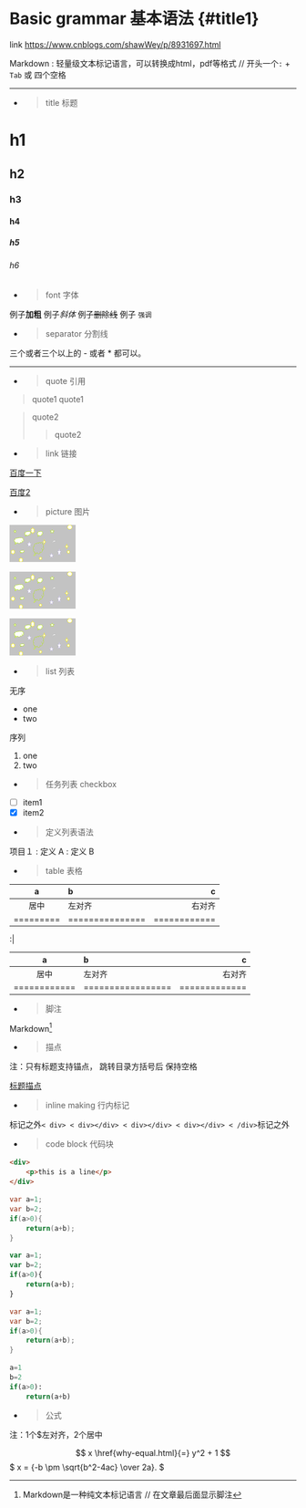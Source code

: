 
# Basic grammar 基本语法 {#title1}

link <https://www.cnblogs.com/shawWey/p/8931697.html>

Markdown
:   轻量级文本标记语言，可以转换成html，pdf等格式  //  开头一个`:` + `Tab` 或 四个空格

---

+ > title 标题

# h1

## h2

### h3

#### h4

##### h5

###### h6

+ > font 字体

例子**加粗**
例子*斜体*
例子~~删除线~~
例子 `强调`

+ > separator 分割线

三个或者三个以上的 - 或者 * 都可以。

---

+ >quote 引用

> quote1
quote1

>quote2
>>quote2

+ > link 链接

[百度一下](http://www.baidu.com "百度一下")

[百度2][link1]

[link1]: http://www.baidu.com/   "百度二下"

+ > picture 图片

![图片1](./img/01.png '我是一个图片')

![图片2][img1]

[img1]:./img/01.png '我是一个图片'

[![图片1](./img/01.png '百度一下')](http://www.baidu.com "百度一下")

+ > list 列表

无序

+ one
+ two

序列

1. one
2. two

+ > 任务列表 checkbox

+ [ ] item1
+ [x] item2

+ > 定义列表语法

项目１
:   定义 A
:   定义 B

+ > table 表格

|    a    |       b       |      c     |
|:-------:|:------------- | ----------:|
|   居中  |     左对齐     |   右对齐   |
|=========|===============|============|

:|

a  | b | c  
:-:|:- |-:
居中|左对齐|右对齐
============|=================|=============

+ > 脚注

Markdown[^1]

[^1]: Markdown是一种纯文本标记语言        // 在文章最后面显示脚注

+ > 描点

注：只有标题支持锚点， 跳转目录方括号后 保持空格

[标题描点](#title1)

+ > inline making 行内标记

 标记之外`< div>
    < div></div>
    < div></div>
    < div></div>
< /div>`标记之外

+ > code block 代码块

```html
<div>
    <p>this is a line</p>
</div>
```

```C#
var a=1;
var b=2;
if(a>0){
    return(a+b);
}
```

```javascript
var a=1;
var b=2;
if(a>0){
    return(a+b);
}
```

```java
var a=1;
var b=2;
if(a>0){
    return(a+b);
}
```

```python
a=1
b=2
if(a>0):
    return(a+b)
```

+ > 公式

注：1个$左对齐，2个居中

$$ x \href{why-equal.html}{=} y^2 + 1 $$
$ x = {-b \pm \sqrt{b^2-4ac} \over 2a}. $
